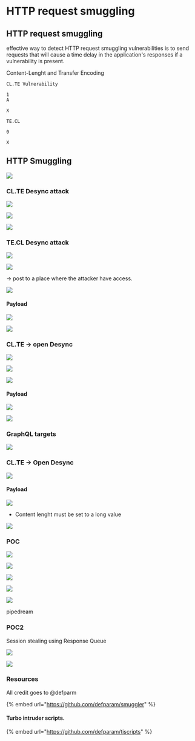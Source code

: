 # HTTP request smuggling

## HTTP request smuggling

effective way to detect HTTP request smuggling vulnerabilities is to send requests that will cause a time delay in the application's responses if a vulnerability is present.

Content-Lenght and Transfer Encoding

```text
CL.TE Vulnerability 

1
A

X

TE.CL

0

X
```

## HTTP Smuggling

![](../../.gitbook/assets/000387a14c3a4b5c9c6a45922c881820.png)

### CL.TE Desync attack

![](../../.gitbook/assets/5a73f61c00104cb0ab8dc8078de87a36.png)

![](../../.gitbook/assets/9a08305b04bf45128509204a9c0bc62b.png)

![](../../.gitbook/assets/3248d6ba99774eea926e29b5fbb80c49.png)

### TE.CL Desync attack

![](../../.gitbook/assets/014a709ba4ce4a11b672df58837b724b.png)

![](../../.gitbook/assets/51acc5e154b844d9bc4548fa79eed92c.png)

-&gt; post to a place where the attacker have access.

![](../../.gitbook/assets/1a97484b7b034bd4a0c4d6f25f9732a9.png)

#### Payload

![](../../.gitbook/assets/5aa9391fe0f141cca9af70b7073ee344.png)

![](../../.gitbook/assets/ce1797f145eb43bdaf52c625de8a46fa.png)

### CL.TE -&gt; open Desync

![](../../.gitbook/assets/ea2f47c98be841a783f312d039691e28.png)

![](../../.gitbook/assets/07184287326d45859797a93fe2f78440.png)

![](../../.gitbook/assets/e0498c15250d447daf3ae0c7491aabbd.png)

#### Payload

![](../../.gitbook/assets/2124f77adcd9476fae56dc41f7bb7aa7.png)

![](../../.gitbook/assets/42136fb45b8941d2a00de6b467f4c57e.png)

### GraphQL targets

![](../../.gitbook/assets/920aee8706c64db2a0652a07846aa061.png)

### CL.TE -&gt; Open Desync

![](../../.gitbook/assets/d4e342786eaf479bbd8180900df786f7.png)

#### Payload

![](../../.gitbook/assets/63a69114424d4bd9a9de4f1098fb3cfc.png)

* Content lenght must be set to a long value

![](../../.gitbook/assets/4bc484b86e3c44049d8b880ed0f64f0e.png)

### POC

![](../../.gitbook/assets/10f8ce3d08e14c64ae2ebfe02b061578.png)

![](../../.gitbook/assets/8b9802f420c14e4a8caf49f2bb8de43e.png)

![](../../.gitbook/assets/20285a0b88514eb7a7b69f7ae1fcd8b0.png)

![](../../.gitbook/assets/5f031382272242588411e3287cbbac99.png)

![](../../.gitbook/assets/7388b9ff5bdf432bb8590225560c6345.png)

pipedream

### POC2

Session stealing using Response Queue 

![](../../.gitbook/assets/2b8c6b89d3794f14884d122909c1d480.png)



![](../../.gitbook/assets/11dd54f921b443b6b8ebd1efaed04557.png)

### Resources

All credit goes to @defparm

{% embed url="https://github.com/defparam/smuggler" %}

#### Turbo intruder scripts.

{% embed url="https://github.com/defparam/tiscripts" %}





​​

















